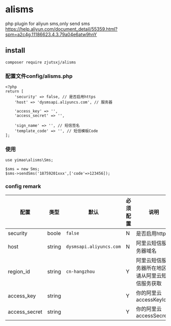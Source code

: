# alisms
php plugin for aliyun sms,only send sms  
https://help.aliyun.com/document_detail/55359.html?spm=a2c4g.11186623.4.3.79a04e6atw9hnY

## install
```
composer require zjutsxj/alisms
```

### 配置文件config/alisms.php
```
<?php
return [
    'security' => false, // 是否启用https
    'host' => 'dysmsapi.aliyuncs.com', // 服务器

    'access_key' => '',
    'access_secret' => '',

    'sign_name' => '', // 短信签名
    'template_code' => '', // 短信模板Code
];
```
### 使用
```
use yimao\alisms\Sms;

$sms = new Sms;
$sms->sendSms('18759201xxx',['code'=>123456]);
```

### config remark
|配置|类型|默认|必须配置|说明|
|-|-|-|-|-|
|security|boole|`false`|N|是否启用https|
|host|string|`dysmsapi.aliyuncs.com`|N|阿里云短信服务器域名|
|region_id|string|`cn-hangzhou`|Y|阿里云短信服务器所在地区,请从阿里云短信服务获取|
|access_key|string||Y|你的阿里云accessKeyId|
|access_secret|string||Y|你的阿里云accessSecrect|
